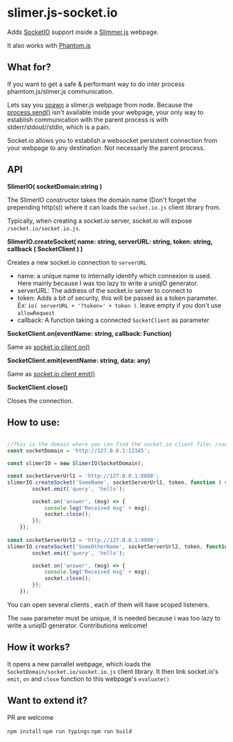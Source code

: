 # slimer.js-socket.io

Adds [SocketIO](http://socket.io/) support inside a [Slimmer.js](https://slimerjs.org/) webpage.

It also works with [Phantom.js](http://phantomjs.org/)


## What for?

If you want to get a safe & performant way to do inter process phamtom.js/slimer.js communication.
 
 Lets say you [spawn](https://nodejs.org/api/child_process.html#child_process_child_process_spawn_command_args_options) a slimer.js webpage from node. Because the [process.send()](https://nodejs.org/api/process.html#process_process_send_message_sendhandle_options_callback) isn't available inside your webpage, your only way to establish communication with the parent process is with stderr/stdout//stdin, which is a pain.
 
  Socket.io allows you to establish a websocket persistent connection from your webpage to any destination. Not necessarly the parent process.
   
## API

**SlimerIO( socketDomain:string )**

The SlimerIO constructor takes the domain name (Don't forget the prepending http(s)) where it can loads the `socket.io.js` client library from.

Typically, when creating a socket.io server, socket.io will expose `/socket.io/socket.io.js`.

**SlimerIO.createSocket( name: string, serverURL: string, token: string, callback ( SocketClient ) )**
 
 Creates a new socket.io connection to `serverURL`
  
- name:  a unique name to internally identify which connexion is used. Here mainly because I was too lazy to write a uniqID generator.
- serverURL: The address of the socket.io server to connect to
- token: Adds a bit of security, this will be passed as a token parameter. Ex: `io( serverURL + '?token=' + token )`. leave empty if you don't use `allowRequest`
- callback: A function taking a connected `SocketClient` as parameter 


**SocketClient.on(eventName: string, callback: Function)**

Same as [socket.io client on()](http://socket.io/docs/#using-with-node-http-server)

**SocketClient.emit(eventName: string, data: any)**

Same as [socket.io client emit()](http://socket.io/docs/#using-with-node-http-server)

**SocketClient.close()**

Closes the connection.

## How to use: 

```javascript

//This is the domain where you can find the socket.io client file: /socket.io/socket.io.js
const socketDomain = 'http://127.0.0.1:12345';

const slimerIO = new SlimerIO(SocketDomain);

const socketServerUrl1 = 'http://127.0.0.1:8888';
slimerIO.createSocket('SomeName', socketServerUrl1, token, function ( socket) {
        socket.emit('query', 'hello');

        socket.on('answer', (msg) => {
            console.log('Received msg' + msg);
            socket.close();           
        });
    });
    
const socketServerUrl2 = 'http://127.0.0.1:9999';    
slimerIO.createSocket('SomeOtherName', socketServerUrl2, token, function ( socket) {
        socket.emit('query', 'hello');

        socket.on('answer', (msg) => {
            console.log('Received msg' + msg);
            socket.close();           
        });
    });

```

You can open several clients , each of them will have scoped listeners.

The `name` parameter must be unique, it is needed because i was too lazy to write a uniqID generator. Contributions welcome!

## How it works?

It opens a new parrallel webpage, which loads the `SocketDomain/socket.io/socket.io.js` client library.
It then link socket.io's `emit`, `on` and `close` function to this webpage's `evaluate()` 

## Want to extend it?

PR are welcome

`npm install`
`npm run typings`
`npm run build`